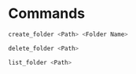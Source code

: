 # Commands

```c++
create_folder <Path> <Folder Name>

delete_folder <Path>

list_folder <Path>
```
